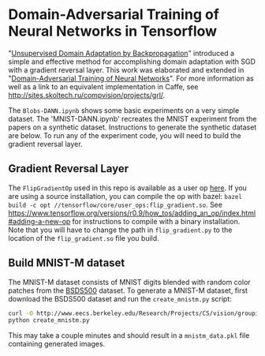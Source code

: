 # Domain-Adversarial Training of Neural Networks in Tensorflow

"[Unsupervised Domain Adaptation by Backpropagation](http://sites.skoltech.ru/compvision/projects/grl/files/paper.pdf)" introduced a simple and effective method for accomplishing domain adaptation with SGD with a gradient reversal layer. This work was elaborated and extended in "[Domain-Adversarial Training of Neural Networks](http://jmlr.org/papers/volume17/15-239/15-239.pdf)". For more information as well as a link to an equivalent implementation in Caffe, see http://sites.skoltech.ru/compvision/projects/grl/.

The `Blobs-DANN.ipynb` shows some basic experiments on a very simple dataset. The 'MNIST-DANN.ipynb' recreates the MNIST experiment from the papers on a synthetic dataset. Instructions to generate the synthetic dataset are below. To run any of the experiment code, you will need to build the gradient reversal layer.

## Gradient Reversal Layer

The `FlipGradientOp` used in this repo is available as a user op [here](https://github.com/pumpikano/tensorflow/tree/gradient_reversal). If you are using a source installation, you can compile the op with bazel: `bazel build -c opt //tensorflow/core/user_ops:flip_gradient.so`. See https://www.tensorflow.org/versions/r0.9/how_tos/adding_an_op/index.html#adding-a-new-op for instructions to compile with a binary installation. Note that you will have to change the path in `flip_gradient.py` to the location of the `flip_gradient.so` file you build.

## Build MNIST-M dataset

The MNIST-M dataset consists of MNIST digits blended with random color patches from the [BSDS500](http://www.eecs.berkeley.edu/Research/Projects/CS/vision/grouping/resources.html#bsds500) dataset. To generate a MNIST-M dataset, first download the BSDS500 dataset and run the `create_mnistm.py` script:

```bash
curl -O http://www.eecs.berkeley.edu/Research/Projects/CS/vision/grouping/BSR/BSR_bsds500.tgz
python create_mnistm.py
```

This may take a couple minutes and should result in a `mnistm_data.pkl` file containing generated images.

